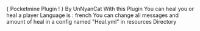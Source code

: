 { Pocketmine Plugin ! }
By UnNyanCat
With this Plugin
You can heal you or heal a player
Language is : french
You can change all messages and amount of heal in a config named "Heal.yml" in resources Directory
